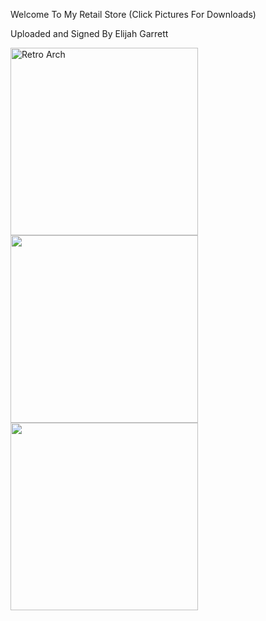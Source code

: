 <p>Welcome To My Retail Store (Click Pictures For Downloads)</p>

<p>Uploaded and Signed By Elijah Garrett</p>

<p><a href="ms-windows-store://pdp/?productid=9MVJNVL7KK9N"><img alt="Retro Arch" src="https://w7.pngwing.com/pngs/668/723/png-transparent-computer-icons-others-aim-computer-icons-crosshair.png" style="height:300px; width:300px" /></a><a href="ms-windows-store://pdp/?productid=9N02D53JDXQ2"><img alt="" src="https://www.techspot.com/images2/downloads/topdownload/2014/05/ImgBurn_logo.png" style="height:300px; width:300px" /></a><a href="ms-windows-store://pdp/?productid=c3q2wwjj2t1h"><img alt="" src="chrome://favicon2/?size=24&amp;scaleFactor=1x&amp;showFallbackMonogram=&amp;pageUrl=https%3A%2F%2Fwww.youtube.com%2F" style="height:300px; width:300px" /></a></p>
